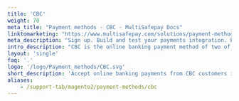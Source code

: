 ```yaml
---
title: 'CBC'
weight: 70
meta_title: "Payment methods - CBC - MultiSafepay Docs"
linktomarketing: "https://www.multisafepay.com/solutions/payment-methods/kbccbc"
meta_description: "Sign up. Build and test your payments integration. Explore our products and services. Use our API Reference, SDKs, and wrappers. Get support."
intro_description: "CBC is the online banking payment method of two of Belgium's largest banks: CBC which serves the French speaking population, and KBC which serves the Dutch-speaking population."
layout: 'single'
faq: '.'
logo: '/logo/Payment_methods/CBC.svg'
short_description: 'Accept online banking payments from CBC customers in Belgium.'
aliases:
    - /support-tab/magento2/payment-methods/cbc
---
```

